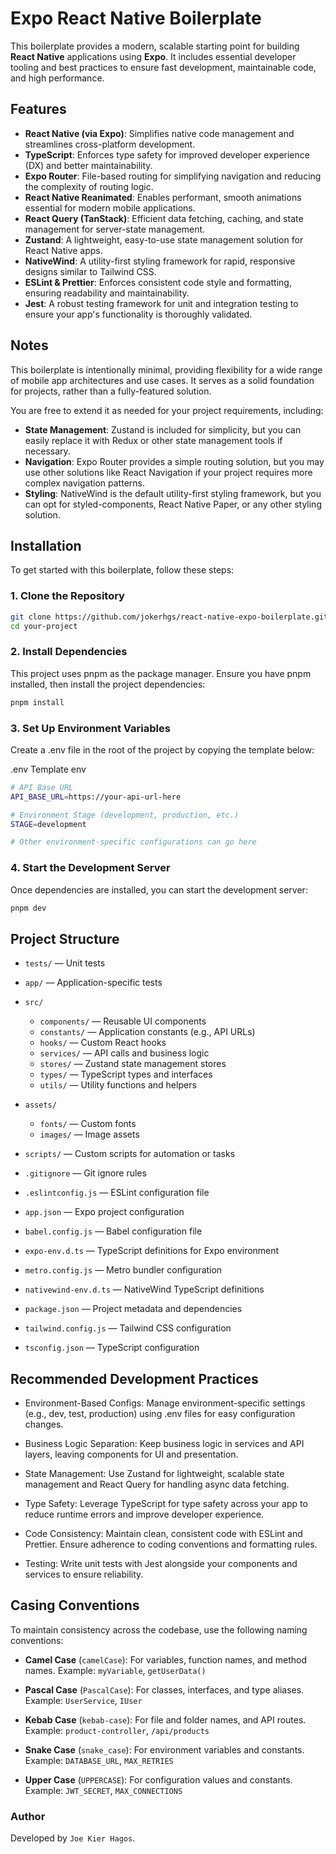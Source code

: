 # Expo React Native Boilerplate

This boilerplate provides a modern, scalable starting point for building **React Native** applications using **Expo**. It includes essential developer tooling and best practices to ensure fast development, maintainable code, and high performance.

## Features

- **React Native (via Expo)**: Simplifies native code management and streamlines cross-platform development.
- **TypeScript**: Enforces type safety for improved developer experience (DX) and better maintainability.
- **Expo Router**: File-based routing for simplifying navigation and reducing the complexity of routing logic.
- **React Native Reanimated**: Enables performant, smooth animations essential for modern mobile applications.
- **React Query (TanStack)**: Efficient data fetching, caching, and state management for server-state management.
- **Zustand**: A lightweight, easy-to-use state management solution for React Native apps.
- **NativeWind**: A utility-first styling framework for rapid, responsive designs similar to Tailwind CSS.
- **ESLint & Prettier**: Enforces consistent code style and formatting, ensuring readability and maintainability.
- **Jest**: A robust testing framework for unit and integration testing to ensure your app's functionality is thoroughly validated.

## Notes

This boilerplate is intentionally minimal, providing flexibility for a wide range of mobile app architectures and use cases. It serves as a solid foundation for projects, rather than a fully-featured solution.

You are free to extend it as needed for your project requirements, including:

- **State Management**: Zustand is included for simplicity, but you can easily replace it with Redux or other state management tools if necessary.
- **Navigation**: Expo Router provides a simple routing solution, but you may use other solutions like React Navigation if your project requires more complex navigation patterns.
- **Styling**: NativeWind is the default utility-first styling framework, but you can opt for styled-components, React Native Paper, or any other styling solution.

## Installation

To get started with this boilerplate, follow these steps:

### 1. Clone the Repository

```bash
git clone https://github.com/jokerhgs/react-native-expo-boilerplate.git
cd your-project
```

### 2. Install Dependencies

This project uses pnpm as the package manager. Ensure you have pnpm installed, then install the project dependencies:

```bash
pnpm install
```

### 3. Set Up Environment Variables

Create a .env file in the root of the project by copying the template below:

.env Template
env

```bash
# API Base URL
API_BASE_URL=https://your-api-url-here

# Environment Stage (development, production, etc.)
STAGE=development

# Other environment-specific configurations can go here
```

### 4. Start the Development Server

Once dependencies are installed, you can start the development server:

```bash
pnpm dev
```

## Project Structure

- `tests/` — Unit tests

- `app/` — Application-specific tests

- `src/`

  - `components/` — Reusable UI components
  - `constants/` — Application constants (e.g., API URLs)
  - `hooks/` — Custom React hooks
  - `services/` — API calls and business logic
  - `stores/` — Zustand state management stores
  - `types/` — TypeScript types and interfaces
  - `utils/` — Utility functions and helpers

- `assets/`

  - `fonts/` — Custom fonts
  - `images/` — Image assets

- `scripts/` — Custom scripts for automation or tasks

- `.gitignore` — Git ignore rules
- `.eslintconfig.js` — ESLint configuration file
- `app.json` — Expo project configuration
- `babel.config.js` — Babel configuration file
- `expo-env.d.ts` — TypeScript definitions for Expo environment
- `metro.config.js` — Metro bundler configuration
- `nativewind-env.d.ts` — NativeWind TypeScript definitions
- `package.json` — Project metadata and dependencies
- `tailwind.config.js` — Tailwind CSS configuration
- `tsconfig.json` — TypeScript configuration

## Recommended Development Practices

- Environment-Based Configs: Manage environment-specific settings (e.g., dev, test, production) using .env files for easy configuration changes.

- Business Logic Separation: Keep business logic in services and API layers, leaving components for UI and presentation.

- State Management: Use Zustand for lightweight, scalable state management and React Query for handling async data fetching.

- Type Safety: Leverage TypeScript for type safety across your app to reduce runtime errors and improve developer experience.

- Code Consistency: Maintain clean, consistent code with ESLint and Prettier. Ensure adherence to coding conventions and formatting rules.

- Testing: Write unit tests with Jest alongside your components and services to ensure reliability.

## Casing Conventions

To maintain consistency across the codebase, use the following naming conventions:

- **Camel Case** (`camelCase`): For variables, function names, and method names.
  Example: `myVariable`, `getUserData()`

- **Pascal Case** (`PascalCase`): For classes, interfaces, and type aliases.
  Example: `UserService`, `IUser`

- **Kebab Case** (`kebab-case`): For file and folder names, and API routes.
  Example: `product-controller`, `/api/products`

- **Snake Case** (`snake_case`): For environment variables and constants.
  Example: `DATABASE_URL`, `MAX_RETRIES`

- **Upper Case** (`UPPERCASE`): For configuration values and constants.
  Example: `JWT_SECRET`, `MAX_CONNECTIONS`

### Author

Developed by `Joe Kier Hagos`.
